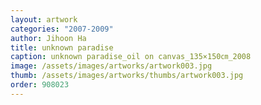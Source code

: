 ```yaml
---
layout: artwork
categories: "2007-2009"
author: Jihoon Ha
title: unknown paradise
caption: unknown paradise_oil on canvas_135×150㎝_2008
image: /assets/images/artworks/artwork003.jpg
thumb: /assets/images/artworks/thumbs/artwork003.jpg
order: 908023
---
```

